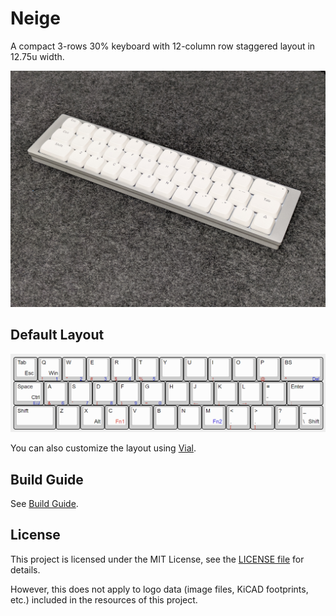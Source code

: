 # Neige

A compact 3-rows 30% keyboard with 12-column row staggered layout in 12.75u width.

![Neige real image](image/neige-real.jpg)

## Default Layout

![Neige layouts](image/neige-layout.png)

You can also customize the layout using [Vial](https://get.vial.today/).

## Build Guide

See [Build Guide](https://ymkn.github.io/buildguide/neige.html).

## License

This project is licensed under the MIT License, see the [LICENSE file](LICENSE) for details.

However, this does not apply to logo data (image files, KiCAD footprints, etc.) included in the resources of this project.
